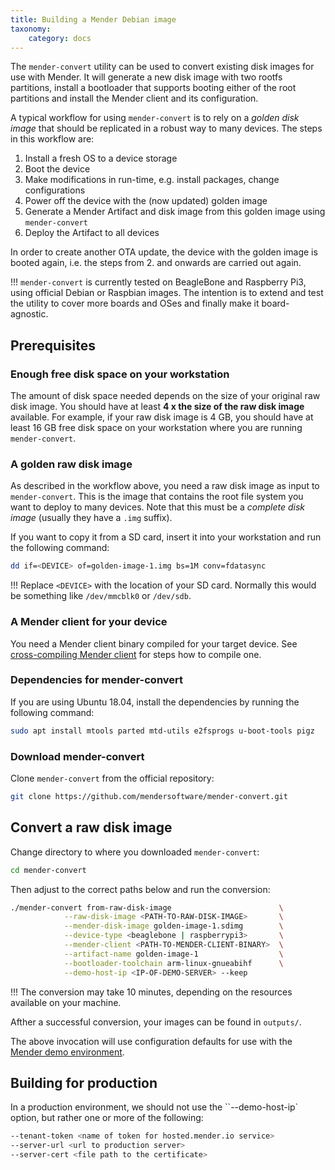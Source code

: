 ```yaml
---
title: Building a Mender Debian image
taxonomy:
    category: docs
---
```


The `mender-convert` utility can be used to convert existing disk images for use with Mender. It will generate a new disk image with two rootfs partitions, install a bootloader that supports booting either of the root partitions and install the Mender client and its configuration.

A typical workflow for using `mender-convert` is to rely on a *golden disk image* that should be replicated in a robust way to many devices. The steps in this workflow are:

1. Install a fresh OS to a device storage
2. Boot the device
3. Make modifications in run-time, e.g. install packages, change configurations
4. Power off the device with the (now updated) golden image
5. Generate a Mender Artifact and disk image from this golden image using `mender-convert`
6. Deploy the Artifact to all devices

In order to create another OTA update, the device with the golden image is booted again, i.e. the steps from 2. and onwards are carried out again.

!!! `mender-convert` is currently tested on BeagleBone and Raspberry Pi3, using official Debian or Raspbian images. The intention is to extend and test the utility to cover more boards and OSes and finally make it board-agnostic.

## Prerequisites

### Enough free disk space on your workstation

The amount of disk space needed depends on the size of your original raw disk image.
You should have at least **4 x the size of the raw disk image** available.
For example, if your raw disk image is 4 GB, you should have at least 16 GB free disk space on your workstation where you are running `mender-convert`.

### A golden raw disk image

As described in the workflow above, you need a raw disk image as input to `mender-convert`. This is the image that contains the root file system you want to deploy to many devices. Note that this must be a *complete disk image* (usually they have a `.img` suffix).

If you want to copy it from a SD card, insert it into your workstation and run the following command:

```bash
dd if=<DEVICE> of=golden-image-1.img bs=1M conv=fdatasync
```

!!! Replace `<DEVICE>` with the location of your SD card. Normally this would be something like `/dev/mmcblk0` or `/dev/sdb`.


### A Mender client for your device

You need a Mender client binary compiled for your target device.
See [cross-compiling Mender client](../../client-configuration/cross-compiling) for steps how to compile one.


### Dependencies for mender-convert

If you are using Ubuntu 18.04, install the dependencies by running the following command:

```bash
sudo apt install mtools parted mtd-utils e2fsprogs u-boot-tools pigz
```

### Download mender-convert

Clone `mender-convert` from the official repository:

```bash
git clone https://github.com/mendersoftware/mender-convert.git
```


## Convert a raw disk image

Change directory to where you downloaded `mender-convert`:

```bash
cd mender-convert
```

Then adjust to the correct paths below and run the conversion:

```bash
./mender-convert from-raw-disk-image                        \
            --raw-disk-image <PATH-TO-RAW-DISK-IMAGE>       \
            --mender-disk-image golden-image-1.sdimg        \
            --device-type <beaglebone | raspberrypi3>       \
            --mender-client <PATH-TO-MENDER-CLIENT-BINARY>  \
            --artifact-name golden-image-1                  \
            --bootloader-toolchain arm-linux-gnueabihf      \
            --demo-host-ip <IP-OF-DEMO-SERVER> --keep
```

!!! The conversion may take 10 minutes, depending on the resources available on your machine.

Afther a successful conversion, your images can be found in `outputs/`.

The above invocation will use configuration defaults for use with the [Mender demo environment](../../../getting-started/create-a-test-environment).


## Building for production

In a production environment, we should not use the ``--demo-host-ip` option, but rather one or more of the following:

```bash
--tenant-token <name of token for hosted.mender.io service>
--server-url <url to production server>
--server-cert <file path to the certificate>
```
